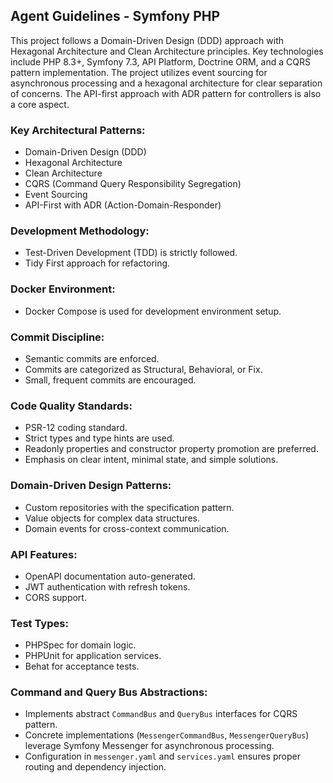 
## Agent Guidelines - Symfony PHP

This project follows a Domain-Driven Design (DDD) approach with Hexagonal Architecture and Clean Architecture principles. Key technologies include PHP 8.3+, Symfony 7.3, API Platform, Doctrine ORM, and a CQRS pattern implementation. The project utilizes event sourcing for asynchronous processing and a hexagonal architecture for clear separation of concerns. The API-first approach with ADR pattern for controllers is also a core aspect.

### Key Architectural Patterns:
- Domain-Driven Design (DDD)
- Hexagonal Architecture
- Clean Architecture
- CQRS (Command Query Responsibility Segregation)
- Event Sourcing
- API-First with ADR (Action-Domain-Responder)

### Development Methodology:
- Test-Driven Development (TDD) is strictly followed.
- Tidy First approach for refactoring.

### Docker Environment:
- Docker Compose is used for development environment setup.

### Commit Discipline:
- Semantic commits are enforced.
- Commits are categorized as Structural, Behavioral, or Fix.
- Small, frequent commits are encouraged.

### Code Quality Standards:
- PSR-12 coding standard.
- Strict types and type hints are used.
- Readonly properties and constructor property promotion are preferred.
- Emphasis on clear intent, minimal state, and simple solutions.

### Domain-Driven Design Patterns:
- Custom repositories with the specification pattern.
- Value objects for complex data structures.
- Domain events for cross-context communication.

### API Features:
- OpenAPI documentation auto-generated.
- JWT authentication with refresh tokens.
- CORS support.

### Test Types:
- PHPSpec for domain logic.
- PHPUnit for application services.
- Behat for acceptance tests.

### Command and Query Bus Abstractions:
- Implements abstract `CommandBus` and `QueryBus` interfaces for CQRS pattern.
- Concrete implementations (`MessengerCommandBus`, `MessengerQueryBus`) leverage Symfony Messenger for asynchronous processing.
- Configuration in `messenger.yaml` and `services.yaml` ensures proper routing and dependency injection.

